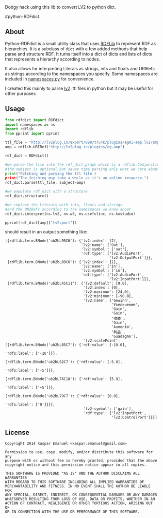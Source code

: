 Dodgy hack using this lib to convert LV2 to python dict.


#python-RDFdict
## About
Python-RDFdict is a small utility class that uses [RDFLib][1] to represent RDF as hierarchies. It is 
a subclass of `dict` with a few added methods that help parse and structure RDF. It turns 
itself into a dict of dicts and lists of dicts that represents a hierarchy according to nodes. 

It also allows for interpreting Literals as strings, ints and floats and URIRefs as strings according to the
namespaces you specify. Some namespaces are included in [namespaces.py](namespaces.py) for convenience.

I created this mainly to parse [lv2][2] .ttl files in python but it may be useful for other purposes.

[1]: http://librdf.org/
[2]: http://lv2plug.in/

## Usage
```python
from rdfdict import RDFdict
import namespaces as ns
import rdflib
from pprint import pprint

ttl_file = "http://lv2plug.in/export/899/trunk/plugins/eg01-amp.lv2/amp.ttl"
amp = rdflib.URIRef("http://lv2plug.in/plugins/eg-amp")

rdf_dict = RDFdict()

#we parse the file into the rdf_dict.graph which is a rdflib.ConjunctiveGraph
#the subject is optional but saves time parsing only what we care about
print("Fetching and parsing the ttl file.)
print("The fetching may take a while as it's an online resource.")
rdf_dict.parse(ttl_file, subject=amp)

#we populate rdf_dict with a structure
rdf_dict.structure()

#we replace the Literals with ints, floats and strings 
#and the URIRefs according to the namespaces we know about
rdf_dict.interpret(ns.lv2, ns.w3, ns.usefulinc, ns.kxstudio)

pprint(rdf_dict[amp]["lv2:port"])
```

should result in an output something like:

```
[{rdflib.term.BNode('ub2bL95C6'): {'lv2:index': [2],
                                   'lv2:name': ['Out'],
                                   'lv2:symbol': ['out'],
                                   'rdf:type': ['lv2:AudioPort',
                                                'lv2:OutputPort']}},
 {rdflib.term.BNode('ub2bL89C6'): {'lv2:index': [1],
                                   'lv2:name': ['In'],
                                   'lv2:symbol': ['in'],
                                   'rdf:type': ['lv2:AudioPort',
                                                'lv2:InputPort']}},
 {rdflib.term.BNode('ub2bL45C11'): {'lv2:default': [0.0],
                                    'lv2:index': [0],
                                    'lv2:maximum': [24.0],
                                    'lv2:minimum': [-90.0],
                                    'lv2:name': ['Gewinn',
                                                 'Увеличение',
                                                 'Gain',
                                                 'Gain',
                                                 '收益',
                                                 'Gain',
                                                 'Aumento',
                                                 '利益',
                                                 'Guadagno'],
                                    'lv2:scalePoint': [{rdflib.term.BNode('ub2bL85C7'): {'rdf:value': [-10.0],
                                                                                         'rdfs:label': ['-10']}},
                                                       {rdflib.term.BNode('ub2bL82C7'): {'rdf:value': [-5.0],
                                                                                         'rdfs:label': ['-5']}},
                                                       {rdflib.term.BNode('ub2bL76C18'): {'rdf:value': [5.0],
                                                                                          'rdfs:label': ['+5']}},
                                                       {rdflib.term.BNode('ub2bL79C7'): {'rdf:value': [0.0],
                                                                                         'rdfs:label': ['0']}}],
                                    'lv2:symbol': ['gain'],
                                    'rdf:type': ['lv2:InputPort',
                                                 'lv2:ControlPort']}}]
```
## License

    Copyright 2014 Kaspar Emanuel <kaspar.emanuel@gmail.com> 
    
    Permission to use, copy, modify, and/or distribute this software for any
    purpose with or without fee is hereby granted, provided that the above
    copyright notice and this permission notice appear in all copies.
    
    THIS SOFTWARE IS PROVIDED "AS IS" AND THE AUTHOR DISCLAIMS ALL WARRANTIES
    WITH REGARD TO THIS SOFTWARE INCLUDING ALL IMPLIED WARRANTIES OF
    MERCHANTABILITY AND FITNESS. IN NO EVENT SHALL THE AUTHOR BE LIABLE FOR
    ANY SPECIAL, DIRECT, INDIRECT, OR CONSEQUENTIAL DAMAGES OR ANY DAMAGES
    WHATSOEVER RESULTING FROM LOSS OF USE, DATA OR PROFITS, WHETHER IN AN
    ACTION OF CONTRACT, NEGLIGENCE OR OTHER TORTIOUS ACTION, ARISING OUT OF
    OR IN CONNECTION WITH THE USE OR PERFORMANCE OF THIS SOFTWARE.


